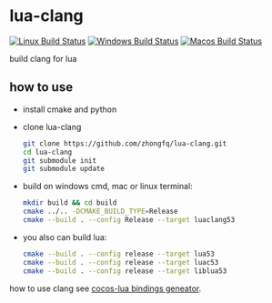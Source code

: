 # lua-clang
[![Linux Build Status](https://github.com/zhongfq/lua-clang/workflows/linux/badge.svg)](https://github.com/zhongfq/lua-clang/actions?query=workflow:linux)
[![Windows Build Status](https://github.com/zhongfq/lua-clang/workflows/macos/badge.svg)](https://github.com/zhongfq/lua-clang/actions?query=workflow:macos)
[![Macos Build Status](https://github.com/zhongfq/lua-clang/workflows/windows/badge.svg)](https://github.com/zhongfq/lua-clang/actions?query=workflow:windows)

build clang for lua

## how to use

- install cmake and python

- clone lua-clang
    ```sh
    git clone https://github.com/zhongfq/lua-clang.git
    cd lua-clang
    git submodule init
    git submodule update
    ```

- build on windows cmd, mac or linux terminal:
    ```sh
    mkdir build && cd build
    cmake ../.. -DCMAKE_BUILD_TYPE=Release
    cmake --build . --config Release --target luaclang53
    ```

- you also can build lua:
    ```sh
    cmake --build . --config release --target lua53
    cmake --build . --config release --target luac53
    cmake --build . --config release --target liblua53
    ```

how to use clang see [cocos-lua bindings geneator](https://github.com/zhongfq/cocos-lua/tree/main/tools/lua-bindings).
